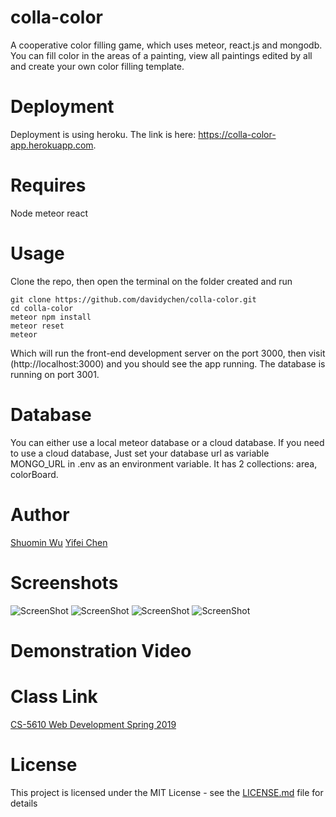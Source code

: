 # colla-color

A cooperative color filling game, which uses meteor, react.js and mongodb. You can fill color in the areas of a painting, view all paintings edited by all and create your own color filling template.

# Deployment

Deployment is using heroku. The link is here: https://colla-color-app.herokuapp.com.

# Requires

Node
meteor
react

# Usage

Clone the repo, then open the terminal on the folder created and run

```
git clone https://github.com/davidychen/colla-color.git
cd colla-color
meteor npm install
meteor reset
meteor
```


Which will run the front-end development server on the port 3000, then visit (http://localhost:3000) and you should see the app running. The database is running on port 3001.

# Database

You can either use a local meteor database or a cloud database. If you need to use a cloud database, Just set your database url as variable MONGO_URL in .env as an environment variable. It has 2 collections: area, colorBoard.


# Author
[Shuomin Wu](https://simonwux.github.io/)
[Yifei Chen](http://davidychen.com/HomepageDavidChen/)

# Screenshots
![ScreenShot](https://github.com/davidychen/colla-color/blob/master/screenshots/1.PNG)
![ScreenShot](https://github.com/davidychen/colla-color/blob/master/screenshots/2.PNG)
![ScreenShot](https://github.com/davidychen/colla-color/blob/master/screenshots/3.PNG)
![ScreenShot](https://github.com/davidychen/colla-color/blob/master/screenshots/4.PNG)

# Demonstration Video


# Class Link
[CS-5610 Web Development Spring 2019](http://johnguerra.co/classes/webDevelopment_spring_2019/)

# License

This project is licensed under the MIT License - see the [LICENSE.md](LICENSE.md) file for details
